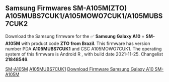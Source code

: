 <h2>Samsung Firmwares SM-A105M(ZTO) A105MUBS7CUK1/A105MOWO7CUK1/A105MUBS7CUK2</h2>
Download the Samsung firmware for the ✅ <strong>Samsung Galaxy A10 </strong> ⭐ <strong>SM-A105M</strong> with product code <strong>ZTO</strong> <strong> from Brazil</strong>. This firmware has version number PDA <strong>A105MUBS7CUK1</strong> and CSC A105MOWO7CUK1. The operating system of this firmware is Android R , with build date 2021-11-25. Changelist <strong>21848546</strong>.


[SM-A105M](https://samfirm.shop/samsung/model/SM-A105M)
[A105MUBS7CUK1](https://samfirm.shop/samsung/pda/A105MUBS7CUK1)
[Download Firmware Samsung Galaxy A10 SM-A105M](https://samfirm.shop/samsung/firmware/477703)
